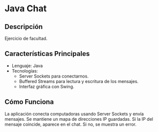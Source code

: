# Java Chat

## Descripción
Ejercicio de facultad.

## Características Principales
- Lenguaje: Java
- Tecnologías:
  - Server Sockets para conectarnos.
  - Buffered Streams para lectura y escritura de los mensajes.
  - Interfaz gráfica con Swing.

## Cómo Funciona
La aplicación conecta computadoras usando Server Sockets y envía mensajes. Se mantiene un mapa de direcciones IP guardadas. Si la IP del mensaje coincide, aparece en el chat. Si no, se muestra un error.
